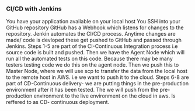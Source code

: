### CI/CD with Jenkins


You have your application available on your local host
You SSH into your GitHub repository
GitHub has a Webhook which listens for changes to the repository.
Jenkin automates the CI/CD process.
Anytime changes are made/ code is devloped these get pushed to GitHub and passed through Jenkins.
Steps 1-5 are part of the CI-Continuous Integration process i.e source code is built and pushed.
Then we have the Agent Node which will run all the automated tests on this code.
Because there may be many testers testing code we do this on the agent node.
Then we push this to Master Node, where we will use scp to transfer the data from the local host to the remote host in AWS. i.e we want to push it to the cloud.
Steps 6-8 are part of CD-Continuous delivery- we are putting things in the pre-production environment after it has been tested.
The we will push from the pre-production environment to the live environment on the cloud in aws.
Is reffered to as CD- continuous deployment.
